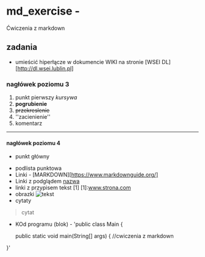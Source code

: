 # md_exercise - 
Ćwiczenia z markdown
## zadania
* umieścić hiperłącze w dokumencie WIKI na stronie [WSEI DL][http://dl.wsei.lublin.pl]
### nagłówek poziomu 3
1. punkt pierwszy *kursywa*
2. __pogrubienie__
3. ~~przekreslenie~~
4. ''zacienienie''
5. komentarz
---
#### nagłówek poziomu 4
- punkt główny 
* podlista punktowa
* Linki - [MARKDOWN][https://www.markdownguide.org/]
* Linki z podglądem 
[nazwa](www.strona.com"opis")
* linki z przypisem tekst
[1] [1]:www.strona.com
* obrazki 
![tekst](obrazek.apg "tekst")
* cytaty 
>cytat
* KOd programu (blok) - 
'public class Main {

    public static void main(String[] args) {
	//cwiczenia z markdown





}'
